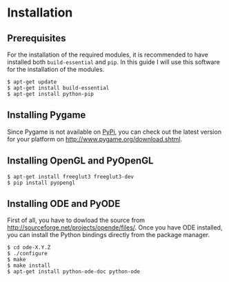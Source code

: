 # Installation

## Prerequisites

For the installation of the required modules, it is recommended to have installed both 
`build-essential` and `pip`. In this guide I will use this software for the installation
of the modules.

	$ apt-get update 
	$ apt-get install build-essential
	$ apt-get install python-pip


## Installing Pygame

Since Pygame is not available on [PyPi](http://pypi.python.org/pypi), you can check out
the latest version for your platform on <http://www.pygame.org/download.shtml>.


## Installing OpenGL and PyOpenGL

	$ apt-get install freeglut3 freeglut3-dev
	$ pip install pyopengl


## Installing ODE and PyODE

First of all, you have to dowload the source from <http://sourceforge.net/projects/opende/files/>.
Once you have ODE installed, you can install the Python bindings directly from the package manager.

	$ cd ode-X.Y.Z
	$ ./configure
	$ make
	$ make install
	$ apt-get install python-ode-doc python-ode
